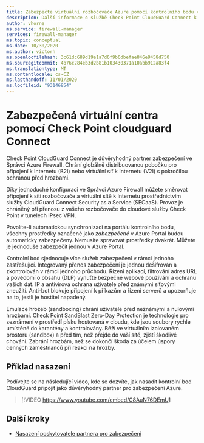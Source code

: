 ```yaml
---
title: Zabezpečte virtuální rozbočovače Azure pomocí kontrolního bodu cloudguard Connect
description: Další informace o službě Check Point CloudGuard Connect k zabezpečení virtuálních rozbočovačů Azure
author: vhorne
ms.service: firewall-manager
services: firewall-manager
ms.topic: conceptual
ms.date: 10/30/2020
ms.author: victorh
ms.openlocfilehash: 3c61dc689d19e1a7d6f9b6dbefae846e9458d750
ms.sourcegitcommit: 4b76c284eb3d2b81b103430371a10abb912a83f4
ms.translationtype: MT
ms.contentlocale: cs-CZ
ms.lasthandoff: 11/01/2020
ms.locfileid: "93146854"
---
```

# <a name="secure-virtual-hubs-using-check-point-cloudguard-connect"></a>Zabezpečená virtuální centra pomocí Check Point cloudguard Connect

Check Point CloudGuard Connect je důvěryhodný partner zabezpečení ve Správci Azure Firewall. Chrání globálně distribuovanou pobočku pro připojení k Internetu (B2I) nebo virtuální síť k Internetu (V2I) s pokročilou ochranou před hrozbami. 

Díky jednoduché konfiguraci ve Správci Azure Firewall můžete směrovat připojení k síti rozbočovače a virtuální sítě k Internetu prostřednictvím služby CloudGuard Connect Security as a Service (SECaaS). Provoz je chráněný při přenosu z vašeho rozbočovače do cloudové služby Check Point v tunelech IPsec VPN.

Povolíte-li automatickou synchronizaci na portálu kontrolního bodu, všechny prostředky označené jako *zabezpečené* v Azure Portal budou automaticky zabezpečeny. Nemusíte spravovat prostředky dvakrát. Můžete je jednoduše zabezpečit jednou v Azure Portal.

Kontrolní bod sjednocuje více služeb zabezpečení v rámci jednoho zastřešující. Integrovaný přenos zabezpečení je jednou dešifrován a zkontrolován v rámci jednoho průchodu. Řízení aplikací, filtrování adres URL a povědomí o obsahu (DLP) vynuťte bezpečné webové používání a ochranu vašich dat. IP a antivirová ochrana uživatele před známými síťovými zneužití. Anti-bot blokuje připojení k příkazům a řízení serverů a upozorňuje na to, jestli je hostitel napadený.

Emulace hrozeb (sandboxing) chrání uživatele před neznámými a nulovými hrozbami. Check Point SandBlast Zero-Day Protection je technologie pro seznámení v prostředí písku hostovaná v cloudu, kde jsou soubory rychle umístěné do karantény a kontrolovány. Běží ve virtuálním izolovaném prostoru (sandbox) a před tím, než přejde do vaší sítě, zjistí škodlivé chování. Zabrání hrozbám, než se dokončí škoda za účelem úspory cenných zaměstnanců při reakci na hrozby. 

## <a name="deployment-example"></a>Příklad nasazení

Podívejte se na následující video, kde se dozvíte, jak nasadit kontrolní bod CloudGuard připojit jako důvěryhodný partner pro zabezpečení Azure.

> [!VIDEO https://www.youtube.com/embed/C8AuN76DEmU]

## <a name="next-steps"></a>Další kroky

- [Nasazení poskytovatele partnera pro zabezpečení](deploy-trusted-security-partner.md)